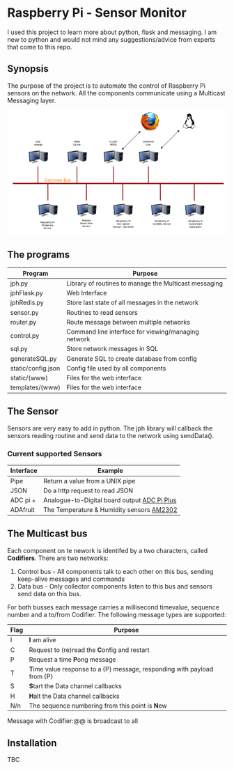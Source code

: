 # Raspberry Pi - Sensor Monitor

I used this project to learn more about python, flask and messaging. I am new to python and would not mind any suggestions/advice from experts that come to this repo.

## Synopsis

The purpose of the project is to automate the control of Raspberry Pi sensors on the network. All the components communicate using a Multicast Messaging layer.

![Multicast Network](https://github.com/judgewooden/multi-sensor/raw/master/static/network.png)

## The programs

Program | Purpose
------- | -------
jph.py  | Library of routines to manage the Multicast messaging
jphFlask.py   | Web Interface
jphRedis.py   | Store last state of all messages in the network
sensor.py  | Routines to read sensors
router.py  | Route message between multiple networks
control.py | Command line interface for viewing/managing network
sql.py     | Store network messages in SQL
generateSQL.py     | Generate SQL to create database from config
static/config.json | Config file used by all components
static/(www)       | Files for the web interface
templates/(www)    | Files for the web interface  

## The Sensor

Sensors are very easy to add in python. The jph library will callback the sensors reading routine and send data to the network using sendData(). 

### Current supported Sensors

Interface | Example
--------- | -------
Pipe | Return a value from a UNIX pipe
JSON | Do a http request to read JSON
ADC pi + | Analogue-to-Digital board output [ADC Pi Plus](https://www.abelectronics.co.uk/p/56/ADC-Pi-Plus-Raspberry-Pi-Analogue-to-Digital-converter)
ADAfruit | The Temperature & Humidity sensors [AM2302](https://www.adafruit.com/products/393)

## The Multicast bus

Each component on te nework is identifed by a two characters, called **Codifiers**. There are two networks:

1. Control bus - All components talk to each other on this bus, sending keep-alive messages and commands
2. Data bus - Only collector components listen to this bus and sensors send data on this bus.

For both busses each message carries a millisecond timevalue, sequence number and a to/from Codifier. The following message types are supported:

Flag | Purpose
---- | -------
I | **I** am alive
C | Request to (re)read the **C**onfig and restart
P | Request a time **P**ong message 
T | **T**ime value response to a {P} message, responding with payload from {P}
S | **S**tart the Data channel callbacks
H | **H**alt the Data channel callbacks
N/n | The sequence numbering from this point is **N**ew 

Message with Codifier:@@ is broadcast to all

## Installation

TBC
